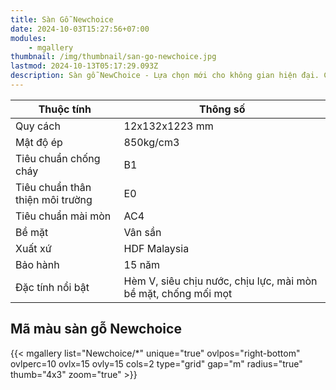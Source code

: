 ```yaml
---
title: Sàn Gỗ Newchoice
date: 2024-10-03T15:27:56+07:00
modules:
    - mgallery
thumbnail: /img/thumbnail/san-go-newchoice.jpg
lastmod: 2024-10-13T05:17:29.093Z
description: Sàn gỗ NewChoice - Lựa chọn mới cho không gian hiện đại. Chất lượng cao, giá cả hợp lý. Đa dạng họa tiết, phù hợp mọi phong cách.
---
```


| Thuộc tính                       | Thông số                     |
|----------------------------------|--------------------------------|
| Quy cách                         | 12x132x1223 mm                 |
| Mật độ ép                        | 850kg/cm3                      |
| Tiêu chuẩn chống cháy            | B1                             |
| Tiêu chuẩn thân thiện môi trường | E0                             |
| Tiêu chuẩn mài mòn               | AC4                            |
| Bề mặt                           | Vân sần                        |
| Xuất xứ                          | HDF Malaysia                   |
| Bảo hành                         | 15 năm                         |
| Đặc tính nổi bật                 | Hèm V, siêu chịu nước, chịu lực, mài mòn bề mặt, chống mối mọt |

## Mã màu sàn gỗ Newchoice

{{< mgallery list="Newchoice/*" unique="true" ovlpos="right-bottom" ovlperc=10 ovlx=15 ovly=15 cols=2 type="grid" gap="m" radius="true" thumb="4x3" zoom="true" >}}
